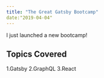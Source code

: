 ```yaml
---
title: "The Great Gatsby Bootcamp"
date:"2019-04-04"
---
```


I just launched a new bootcamp!

## Topics Covered

1.Gatsby
2.GraphQL
3.React